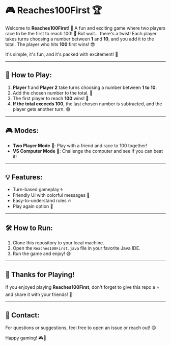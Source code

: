 # 🎮 **Reaches100First** 🏆

Welcome to **Reaches100First**! 🌟 A fun and exciting game where two players race to be the first to reach 100! 🎉 But wait... there's a twist! Each player takes turns choosing a number between **1** and **10**, and you add it to the total. The player who hits **100** first wins! 😎

It's simple, it's fun, and it's packed with excitement! 🎯

---

## 🚀 **How to Play**:

1. **Player 1** and **Player 2** take turns choosing a number between **1 to 10**.
2. Add the chosen number to the total. 💯
3. The first player to reach **100** wins! 🏅
4. **If the total exceeds 100**, the last chosen number is subtracted, and the player gets another turn. 😅

---

## 🎮 **Modes**:

- **Two Player Mode** 👯: Play with a friend and race to 100 together!
- **VS Computer Mode** 🤖: Challenge the computer and see if you can beat it!

---

## 💡 **Features**:
- Turn-based gameplay 🌀
- Friendly UI with colorful messages 💬
- Easy-to-understand rules 🔥
- Play again option 🔄

---

## 🛠 **How to Run**:

1. Clone this repository to your local machine.
2. Open the `Reaches100First.java` file in your favorite Java IDE.
3. Run the game and enjoy! 😄

---

## 👏 **Thanks for Playing**!

If you enjoyed playing **Reaches100First**, don't forget to give this repo a ⭐️ and share it with your friends! 🎉

---

## 📣 **Contact**:

For questions or suggestions, feel free to open an issue or reach out! 😊

Happy gaming! 🎮🎉

